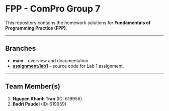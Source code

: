 # FPP - ComPro Group 7

This repository contains the homework solutions for **Fundamentals of Programming Practice (FPP)**.

---

## Branches
- **main** – overview and documentation.  
- **[assignment/lab1](https://github.com/badripaudel77/CS390_FPP/tree/assignment/lab1)** – source code for Lab 1 assignment.  

---

## Team Member(s)
1. **Nguyen Khanh Tran** (ID: 619956)  
2. **Badri Paudel** (ID: 619959)  
